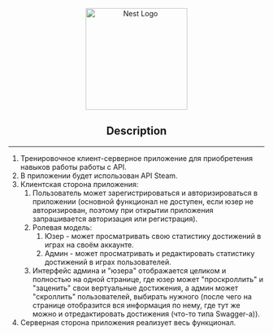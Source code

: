 <p align="center">
  <a href="http://nestjs.com/" target="blank"><img src="https://nestjs.com/img/logo-small.svg" width="200" alt="Nest Logo" /></a>
</p>

<h2 align="center"><b> 
  Description  
</b></h2>
<hr>
<p>

1. Тренировочное клиент-серверное приложение для приобретения навыков работы работы с API.
2. В приложении будет использован API Steam.
3. Клиентская сторона приложения: 
   1. Пользователь может зарегистрироваться и авторизироваться в приложении (основной функционал не доступен, если юзер не авторизирован, поэтому при открытии приложения запрашивается авторизация или регистрация).
   2. Ролевая модель:
      1. Юзер - может просматривать свою статистику достижений в играх на своём аккаунте.
      2. Админ - может просматривать и редактировать статистику достижений в играх пользователей.
   3. Интерфейс админа и "юзера" отображается целиком и полностью на одной странице, где юзер может "проскроллить" и "заценить" свои вертуальные достижения, а админ может "скроллить" пользователей, выбирать нужного (после чего на странице отобразится вся информация по нему, где тут же можно и отредактировать достижения (что-то типа Swagger-a)).
4. Серверная сторона приложения реализует весь функционал.
</p>
